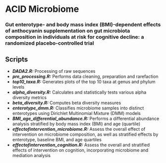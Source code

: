 # ACID Microbiome
### Gut enterotype- and body mass index (BMI)-dependent effects of anthocyanin supplementation on gut microbiota composition in individuals at risk for cognitive decline: a randomized placebo-controlled trial
## Scripts
* ***DADA2.R:*** Processing of raw sequences
* ***pre_processing.R:*** Performs data cleaning, preparation and rarefaction
* ***top10_taxa.R:*** Generates plots of the top 10 taxa at genus and phylum levels
* ***alpha_diversity.R:*** Calculates and statistically tests various alpha diversity metrics
* ***beta_diversity.R:*** Computes beta diversity measures
* ***enterotype_dmm.R:*** Classifies microbiome samples into distinct enterotypes using Dirichlet Multinomial Mixture (DMM) models
* ***BMI_age_differential_abundance.R:*** Performs a differential abundance analysis stratified by body mass index (BMI) and age (quartile)
* ***effectofintervention_microbiome.R:*** Assess the overall effect of intervention on microbiome composition, as well as stratified effects by enterotype, baseline BMI, and age quartiles
* ***effectofintervention_cognition.R:*** Assess the overall and stratified effects of intervention on cognition, incorporating microbiome and mediation analysis
